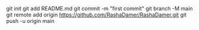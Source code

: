 git init
git add README.md
git commit -m "first commit"
git branch -M main
git remote add origin https://github.com/RashaDamer/RashaDamer.git
git push -u origin main
